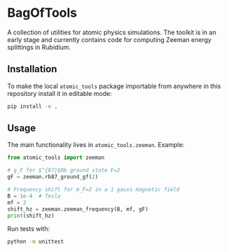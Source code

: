 # BagOfTools

A collection of utilities for atomic physics simulations. The toolkit is
in an early stage and currently contains code for computing Zeeman energy
splittings in Rubidium.

## Installation

To make the local ``atomic_tools`` package importable from anywhere in this
repository install it in editable mode:

```bash
pip install -e .
```

## Usage

The main functionality lives in `atomic_tools.zeeman`. Example:

```python
from atomic_tools import zeeman

# g_F for $^{87}$Rb ground state F=2
gF = zeeman.rb87_ground_gf(2)

# Frequency shift for m_F=2 in a 1 gauss magnetic field
B = 1e-4  # Tesla
mf = 2
shift_hz = zeeman.zeeman_frequency(B, mf, gF)
print(shift_hz)
```

Run tests with:

```bash
python -m unittest
```
